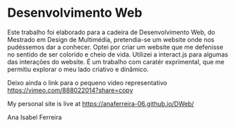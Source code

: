 # Desenvolvimento Web

Este trabalho foi elaborado para a cadeira de Desenvolvimento Web, do Mestrado em Design de Multimédia, pretendia-se um website onde nos pudéssemos dar a conhecer.
Optei por criar um website que me defenisse no sentido de ser colorido e cheio de vida. Utilizei a interact.js para algumas das interações do website.
É um trabalho com caratér exprimental, que me permitiu explorar o meu lado criativo e dinâmico.

Deixo ainda o link para o pequeno video representativo https://vimeo.com/888022014?share=copy

My personal site is live at https://anaferreira-06.github.io/DWeb/


Ana Isabel Ferreira 


